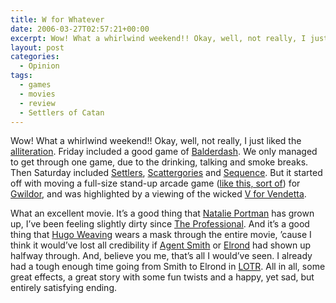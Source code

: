 ```yaml
---
title: W for Whatever
date: 2006-03-27T02:57:21+00:00
excerpt: Wow! What a whirlwind weekend!! Okay, well, not really, I just liked the alliteration. Friday included a good game of
layout: post
categories:
  - Opinion
tags:
  - games
  - movies
  - review
  - Settlers of Catan
---
```

Wow! What a whirlwind weekend!! Okay, well, not really, I just liked the [alliteration](http://dictionary.reference.com/search?q=alliteration). Friday included a good game of [Balderdash](http://en.wikipedia.org/wiki/Balderdash). We only managed to get through one game, due to the drinking, talking and smoke breaks. Then Saturday included [Settlers](http://en.wikipedia.org/wiki/Settlers_of_Catan), [Scattergories](http://www.boardgames.com/scattergories.html) and [Sequence](http://www.thehouseofcards.com/retail/sequence.html). But it started off with moving a full-size stand-up arcade game ([like this, sort of](http://www.ebay.com/itm/ARKANOID-STAND-UP-VIDEO-ARCADE-MACHINE-ROMSTAR-NICE-CLASSIC-/280951639921)) for [Gwildor](http://gwild0r.tumblr.com/), and was highlighted by a viewing of the wicked [V for Vendetta](http://vforvendetta.warnerbros.com/).

What an excellent movie. It&#8217;s a good thing that [Natalie Portman](http://www.imdb.com/name/nm0000204/) has grown up, I&#8217;ve been feeling slightly dirty since [The Professional](http://www.imdb.com/title/tt0110413/). And it&#8217;s a good thing that [Hugo Weaving](http://www.imdb.com/name/nm0915989/) wears a mask through the entire movie, &#8217;cause I think it would&#8217;ve lost all credibility if [Agent Smith](http://matrix.wikia.com/wiki/Agent_Smith) or [Elrond](http://www.lordoftherings.net/film/cast/ca_hweav.html) had shown up halfway through. And, believe you me, that&#8217;s all I would&#8217;ve seen. I already had a tough enough time going from Smith to Elrond in [LOTR](http://www.imdb.com/title/tt0120737/). All in all, some great effects, a great story with some fun twists and a happy, yet sad, but entirely satisfying ending.
